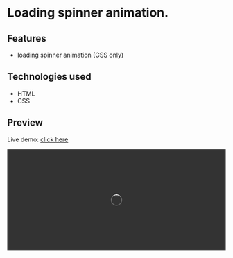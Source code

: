 # Loading spinner animation.

## Features

- loading spinner animation (CSS only)

## Technologies used

- HTML
- CSS

## Preview

Live demo: [click here](https://pawelpohland.github.io/loading-spinner/)

[![App screenshot](preview.png "Preview - screenshot")](https://pawelpohland.github.io/loading-spinner/)
